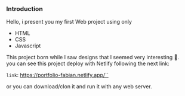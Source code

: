 <div id="test-editor">
  <div class="markdown-body editormd-preview-container editormd-preview-active" previewcontainer="true" style=""><h3 id="h3-introduction"><a name="Introduction" class="reference-link"></a><span class="header-link octicon octicon-link"></span>Introduction</h3><p>Hello, i present you my first Web project using only</p>
<ul>
<li>HTML</li><li>CSS</li><li>Javascript</li></ul>
<p>This project born while I saw designs that I seemed very interesting 🧐.<br>you can see this project deploy with Netlify following the next link:</p>

<code>link</code>: <a href="https://portfolio-fabian.netlify.app/``">https://portfolio-fabian.netlify.app/``</a>

<p>or you can download/clon it and run it with any web server.</p>
</div>
</div>
